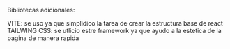 Bibliotecas adicionales:

VITE: se uso ya que simplidico la tarea de crear la estructura base de react
TAILWING CSS: se utlicio estre framework ya que ayudo a la estetica de la pagina de manera rapida
